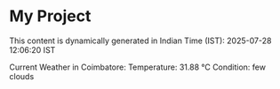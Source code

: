 # My Project

This content is dynamically generated in Indian Time (IST): 2025-07-28 12:06:20 IST


Current Weather in Coimbatore:
Temperature: 31.88 °C
Condition: few clouds
